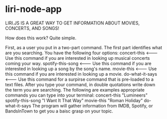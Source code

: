# liri-node-app

LIRI.JS IS A GREAT WAY TO GET INFORMATION ABOUT MOVIES, CONCERTS, AND SONGS!

How does this work? Quite simple. 

First, as a user you put in a two-part command. The first part identifies what are you searching. You have the following four options: 
    concert-this        <--- Use this command if you are interested in looking up musical concerts coming your way.
    spotify-this-song   <--- Use this command if you are interested in looking up a song by the song's name.
    movie-this          <--- Use this command if you are interested in looking up a movie.
    do-what-it-says     <--- Use this command for a surpirse command that is pre-loaded to a text files. 
After you type your command, in double quotations write down the term you are searching. 
The following are examples appropriate commands you can type into your terminal: 
    concert-this "Lumineers"
    spotify-this-song "I Want It That Way"
    movie-this "Roman Holiday" 
    do-what-it-says
The program will gather information from IMDB, Spotify, or BandsInTown to get you a baisc grasp on your topic. 